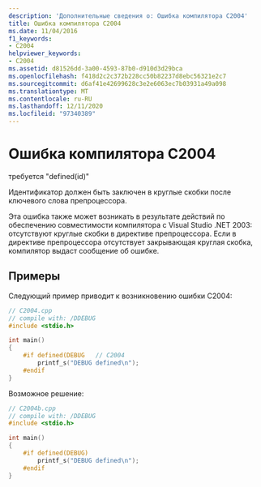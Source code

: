 ```yaml
---
description: 'Дополнительные сведения о: Ошибка компилятора C2004'
title: Ошибка компилятора C2004
ms.date: 11/04/2016
f1_keywords:
- C2004
helpviewer_keywords:
- C2004
ms.assetid: d81526dd-3a00-4593-87b0-d910d3d29bca
ms.openlocfilehash: f418d2c2c372b228cc50b82237d8ebc56321e2c7
ms.sourcegitcommit: d6af41e42699628c3e2e6063ec7b03931a49a098
ms.translationtype: MT
ms.contentlocale: ru-RU
ms.lasthandoff: 12/11/2020
ms.locfileid: "97340389"
---
```

# <a name="compiler-error-c2004"></a>Ошибка компилятора C2004

требуется "defined(id)"

Идентификатор должен быть заключен в круглые скобки после ключевого слова препроцессора.

Эта ошибка также может возникать в результате действий по обеспечению совместимости компилятора с Visual Studio .NET 2003: отсутствуют круглые скобки в директиве препроцессора. Если в директиве препроцессора отсутствует закрывающая круглая скобка, компилятор выдаст сообщение об ошибке.

## <a name="examples"></a>Примеры

Следующий пример приводит к возникновению ошибки C2004:

```cpp
// C2004.cpp
// compile with: /DDEBUG
#include <stdio.h>

int main()
{
    #if defined(DEBUG   // C2004
        printf_s("DEBUG defined\n");
    #endif
}
```

Возможное решение:

```cpp
// C2004b.cpp
// compile with: /DDEBUG
#include <stdio.h>

int main()
{
    #if defined(DEBUG)
        printf_s("DEBUG defined\n");
    #endif
}
```

